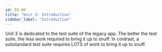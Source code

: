 ```yaml
---
id: 03-00
title: "Unit 3: Introduction"
sidebar_label: "Introduction"
---
```


Unit 3 is dedicated to the test suite of the legacy app.  The better the test suite, the less work required to bring it up to snuff.  In contrast, a substandard test suite requires LOTS of work to bring it up to snuff.
